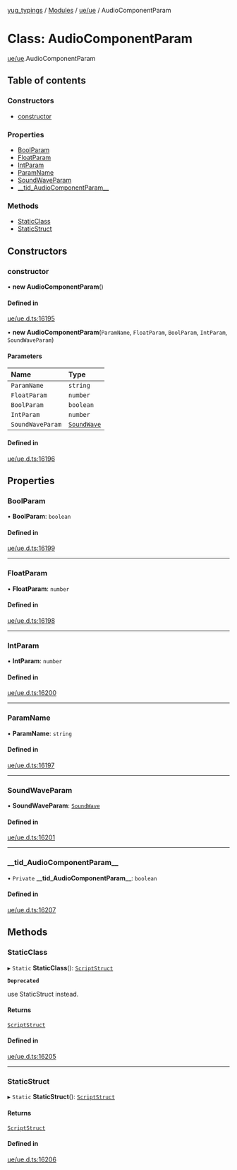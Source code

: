 [yug_typings](../README.md) / [Modules](../modules.md) / [ue/ue](../modules/ue_ue.md) / AudioComponentParam

# Class: AudioComponentParam

[ue/ue](../modules/ue_ue.md).AudioComponentParam

## Table of contents

### Constructors

- [constructor](ue_ue.AudioComponentParam.md#constructor)

### Properties

- [BoolParam](ue_ue.AudioComponentParam.md#boolparam)
- [FloatParam](ue_ue.AudioComponentParam.md#floatparam)
- [IntParam](ue_ue.AudioComponentParam.md#intparam)
- [ParamName](ue_ue.AudioComponentParam.md#paramname)
- [SoundWaveParam](ue_ue.AudioComponentParam.md#soundwaveparam)
- [\_\_tid\_AudioComponentParam\_\_](ue_ue.AudioComponentParam.md#__tid_audiocomponentparam__)

### Methods

- [StaticClass](ue_ue.AudioComponentParam.md#staticclass)
- [StaticStruct](ue_ue.AudioComponentParam.md#staticstruct)

## Constructors

### constructor

• **new AudioComponentParam**()

#### Defined in

[ue/ue.d.ts:16195](https://github.com/YugMetaverse/yug_typings/blob/25cad34/ue/ue.d.ts#L16195)

• **new AudioComponentParam**(`ParamName`, `FloatParam`, `BoolParam`, `IntParam`, `SoundWaveParam`)

#### Parameters

| Name | Type |
| :------ | :------ |
| `ParamName` | `string` |
| `FloatParam` | `number` |
| `BoolParam` | `boolean` |
| `IntParam` | `number` |
| `SoundWaveParam` | [`SoundWave`](ue_ue.SoundWave.md) |

#### Defined in

[ue/ue.d.ts:16196](https://github.com/YugMetaverse/yug_typings/blob/25cad34/ue/ue.d.ts#L16196)

## Properties

### BoolParam

• **BoolParam**: `boolean`

#### Defined in

[ue/ue.d.ts:16199](https://github.com/YugMetaverse/yug_typings/blob/25cad34/ue/ue.d.ts#L16199)

___

### FloatParam

• **FloatParam**: `number`

#### Defined in

[ue/ue.d.ts:16198](https://github.com/YugMetaverse/yug_typings/blob/25cad34/ue/ue.d.ts#L16198)

___

### IntParam

• **IntParam**: `number`

#### Defined in

[ue/ue.d.ts:16200](https://github.com/YugMetaverse/yug_typings/blob/25cad34/ue/ue.d.ts#L16200)

___

### ParamName

• **ParamName**: `string`

#### Defined in

[ue/ue.d.ts:16197](https://github.com/YugMetaverse/yug_typings/blob/25cad34/ue/ue.d.ts#L16197)

___

### SoundWaveParam

• **SoundWaveParam**: [`SoundWave`](ue_ue.SoundWave.md)

#### Defined in

[ue/ue.d.ts:16201](https://github.com/YugMetaverse/yug_typings/blob/25cad34/ue/ue.d.ts#L16201)

___

### \_\_tid\_AudioComponentParam\_\_

• `Private` **\_\_tid\_AudioComponentParam\_\_**: `boolean`

#### Defined in

[ue/ue.d.ts:16207](https://github.com/YugMetaverse/yug_typings/blob/25cad34/ue/ue.d.ts#L16207)

## Methods

### StaticClass

▸ `Static` **StaticClass**(): [`ScriptStruct`](ue_ue.ScriptStruct.md)

**`Deprecated`**

use StaticStruct instead.

#### Returns

[`ScriptStruct`](ue_ue.ScriptStruct.md)

#### Defined in

[ue/ue.d.ts:16205](https://github.com/YugMetaverse/yug_typings/blob/25cad34/ue/ue.d.ts#L16205)

___

### StaticStruct

▸ `Static` **StaticStruct**(): [`ScriptStruct`](ue_ue.ScriptStruct.md)

#### Returns

[`ScriptStruct`](ue_ue.ScriptStruct.md)

#### Defined in

[ue/ue.d.ts:16206](https://github.com/YugMetaverse/yug_typings/blob/25cad34/ue/ue.d.ts#L16206)
